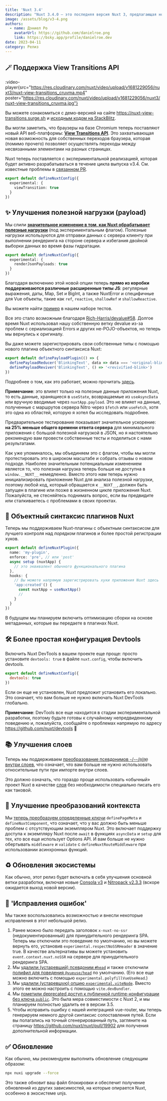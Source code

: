 ```yaml
---
title: 'Nuxt 3.4'
description: "Nuxt 3.4.0 — это последняя версия Nuxt 3, предлагающая новые захватывающие функции, включая поддержку View Transitions API, передачу расширенных полезных данных JavaScript с сервера на клиент и многое другое."
image: /assets/blog/v3-4.png
authors:
  - name: Дэниел Ро
    avatarUrl: https://github.com/danielroe.png
    link: https://bsky.app/profile/danielroe.dev
date: 2023-04-11
category: Релиз
---
```


## 🪄 Поддержка View Transitions API

:video-player{src="https://res.cloudinary.com/nuxt/video/upload/v1681229056/nuxt3/nuxt-view-transitions_cruvma.mp4" poster="https://res.cloudinary.com/nuxt/video/upload/v1681229056/nuxt3/nuxt-view-transitions_cruvma.jpg"}

Вы можете ознакомиться с демо-версией на сайте https://nuxt-view-transitions.surge.sh и [исходным кодом на StackBlitz](https://stackblitz.com/edit/nuxt-view-transitions).

Вы могли заметить, что браузеры на базе Chromium теперь поставляют новый API веб-платформы: [**View Transitions API**](https://developer.chrome.com/docs/web-platform/view-transitions/). Это захватывающая новая возможность для собственных переходов браузера, которая (помимо прочего) позволяет осуществлять переходы между несвязанными элементами на разных страницах.

Nuxt теперь поставляется с экспериментальной реализацией, которая будет активно разрабатываться в течение цикла выпуска v3.4. См. известные проблемы в [связанном PR](https://github.com/nuxt/nuxt/pull/20092).

```ts
export default defineNuxtConfig({
  experimental: {
    viewTransition: true
  }
})
```

## ✨ Улучшения полезной нагрузки (payload)

Мы слили **[значительное изменение в том, как Nuxt обрабатывает полезные нагрузки](https://github.com/nuxt/nuxt/pull/19205)** (под экспериментальным флагом). Полезные нагрузки используются для отправки данных с сервера клиенту при выполнении рендеринга на стороне сервера и избегания двойной выборки данных во время фазы гидратации.

```ts [nuxt.config.ts]
export default defineNuxtConfig({
  experimental: {
    renderJsonPayloads: true
  }
})
```

Благодаря включению этой новой опции теперь **прямо из коробки поддерживаются различные расширенные типы JS**: регулярные выражения, даты, Map, Set и BigInt, а также NuxtError и специфичные для Vue объекты, такие как `ref`, `reactive`, `shallowRef` и `shallowReactive`.

Вы можете найти [пример](https://github.com/nuxt/nuxt/blob/main/test/fixtures/basic/pages/json-payload.vue) в нашем наборе тестов.

Все это стало возможным благодаря [Rich-Harris/devalue#58](https://github.com/Rich-Harris/devalue/pull/58). Долгое время Nuxt использовал нашу собственную ветку devalue из-за проблем с сериализацией Errors и других не-POJO-объектов, но теперь мы вернулись к оригиналу.

Вы даже можете зарегистрировать свои собственные типы с помощью нового плагина объектного синтаксиса Nuxt:

```ts [plugins/custom-payload-type.ts]
export default definePayloadPlugin(() => {
  definePayloadReducer('BlinkingText', data => data === '<original-blink>' && '_')
  definePayloadReviver('BlinkingText', () => '<revivified-blink>')
})
```

Подробнее о том, как это работает, можно прочитать [здесь](https://github.com/rich-harris/devalue#custom-types).

**Примечание**: это влияет только на полезные данные приложения Nuxt, то есть данные, хранящиеся в `useState`, возвращаемые из `useAsyncData` или вручную вводимые через `nuxtApp.payload`. Это не влияет на данные, полученные с маршрутов сервера Nitro через `$fetch` или `useFetch`, хотя это одна из областей, которую я хотел бы исследовать подробнее.

Предварительное тестирование показывает значительное ускорение: **на 25% меньше общего времени ответа сервера** для минимального приложения с большой полезной нагрузкой в JSON, но я настоятельно рекомендую вам провести собственные тесты и поделиться с нами результатами.

Как уже упоминалось, мы объединяем это с флагом, чтобы мы могли протестировать это в широком масштабе и собрать отзывы о новом подходе. Наиболее значительным потенциальным изменением является то, что полезная нагрузка теперь больше не доступна в `window.__NUXT__` немедленно. Вместо этого нам теперь нужно инициализировать приложение Nuxt для анализа полезной нагрузки, поэтому любой код, который обращается к `__NUXT__`, должен быть запущен в плагине или позже в жизненном цикле приложения Nuxt. Пожалуйста, не стесняйтесь поднимать вопрос, если вы предвидите или сталкиваетесь с проблемами в своих проектах.

## 🎁 Объектный синтаксис плагинов Nuxt

Теперь мы поддерживаем Nuxt-плагины с объектным синтаксисом для лучшего контроля над _порядком_ плагинов и более простой регистрации хуков.

```ts [plugins/my-plugin.ts]
export default defineNuxtPlugin({
  name: 'my-plugin',
  enforce: 'pre', // или 'post'
  async setup (nuxtApp) {
    // это эквивалент обычного функционального плагина
  },
  hooks: {
    // Вы можете напрямую зарегистрировать хуки приложения Nuxt здесь
    'app:created'() {
      const nuxtApp = useNuxtApp()
      //
    }
  }
})
```

В будущем мы планируем включить оптимизацию сборки на основе метаданных, которые вы передаете в плагинах Nuxt.

## 🛠️ Более простая конфигурация Devtools

Включить Nuxt DevTools в вашем проекте еще проще: просто установите `devtools: true` в файле `nuxt.config`, чтобы включить devtools.

```js [nuxt.config.ts]
export default defineNuxtConfig({
  devtools: true
})
```

Если он еще не установлен, Nuxt предложит установить его локально. Это означает, что вам больше не нужно включать Nuxt DevTools глобально.

**Примечание**: DevTools все еще находится в стадии экспериментальной разработки, поэтому будьте готовы к случайному непредвиденному поведению и, пожалуйста, сообщайте о проблемах напрямую по адресу https://github.com/nuxt/devtools 🙏

## 📚 Улучшения слоев

Теперь мы поддерживаем [преобразование псевдонимов `~`/`~~`/`@`/`@@` внутри слоев](https://github.com/nuxt/nuxt/pull/19986), что означает, что вам больше не нужно использовать относительные пути при импорте внутри слоев.

Это должно означать, что гораздо проще использовать «обычный» проект Nuxt в качестве [слоя](https://nuxt.com/docs/getting-started/layers#layers) без необходимости специально писать его как таковой.

## 🧸 Улучшение преобразований контекста

Мы [теперь преобразуем определенные ключи](https://github.com/nuxt/nuxt/pull/20182) `definePageMeta` и `defineNuxtComponent`, что означает, что у вас должно быть меньше проблем с отсутствующим экземпляром Nuxt. Это включает поддержку доступа к экземпляру Nuxt после `await` в функциях `asyncData` и `setup` для тех, кто все еще использует Options API. И вам больше не нужно обертывать `middleware` и `validate` с `defineNuxtRouteMiddleware` при использовании асинхронных функций.

## ♻️ Обновления экосистемы

Как обычно, этот релиз будет включать в себя улучшения основной ветки разработки, включая новые [Consola v3](https://github.com/unjs/consola) и [Nitropack v2.3.3](https://github.com/unjs/nitro) (вскоре ожидается выход новой версии).

## 🚨 'Исправления ошибок'

Мы также воспользовались возможностью и внесли некоторые исправления в этот небольшой релиз.

1. Ранее можно было передать заголовок `x-nuxt-no-ssr` (недокументированный) для принудительного рендеринга SPA. Теперь мы отключили это поведение по умолчанию, но вы можете вернуть его, установив `experimental.respectNoSSRHeader` в значение true. В качестве альтернативы вы можете установить `event.context.nuxt.noSSR` на сервере для принудительного рендеринга SPA.
2. Мы [удалили (устаревший) псевдоним `#head`](https://github.com/nuxt/nuxt/pull/20111) и также отключили [полифил для поведения `@vueuse/head`](https://github.com/nuxt/nuxt/pull/20131) по умолчанию. (Его все еще можно включить с помощью `experimental.polyfillVueUseHead`.)
3. Мы [удалили (устаревшую) опцию `experimental.viteNode`](https://github.com/nuxt/nuxt/pull/20112). Вместо этого ее можно настроить с помощью `vite.devBundler`.
4. Мы [пометили deprecated доступ к публичной runtime-конфигурации без ключа `public`](https://github.com/nuxt/nuxt/pull/20082). Это была мера совместимости с Nuxt 2, и мы планируем полностью удалить ее в версии 3.5.
5. Чтобы исправить ошибку с нашей интеграцией vue-router, мы теперь генерируем немного другой синтаксис сопоставления путей. Если вы полагались на точный сгенерированный путь, загляните на страницу https://github.com/nuxt/nuxt/pull/19902 для получения дополнительной информации.

## ✅ Обновление

Как обычно, мы рекомендуем выполнить обновление следующим образом:

```sh
npx nuxi upgrade --force
```

Это также обновит ваш файл блокировки и обеспечит получение обновлений из других зависимостей, на которые опирается Nuxt, особенно в экосистеме unjs.
